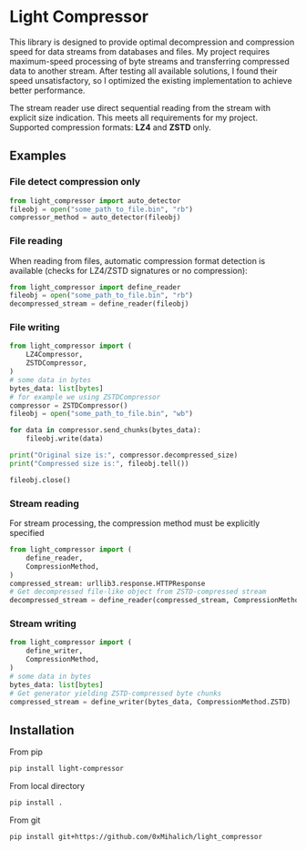 # Light Compressor

This library is designed to provide optimal decompression and compression speed for data streams from databases and files.
My project requires maximum-speed processing of byte streams and transferring compressed data to another stream.
After testing all available solutions, I found their speed unsatisfactory, so I optimized the existing implementation to achieve better performance.

The stream reader use direct sequential reading from the stream with explicit size indication.
This meets all requirements for my project.
Supported compression formats: **LZ4** and **ZSTD** only.

## Examples

### File detect compression only

```python
from light_compressor import auto_detector
fileobj = open("some_path_to_file.bin", "rb")
compressor_method = auto_detector(fileobj)
```

### File reading

When reading from files, automatic compression format detection is available (checks for LZ4/ZSTD signatures or no compression):

```python
from light_compressor import define_reader
fileobj = open("some_path_to_file.bin", "rb")
decompressed_stream = define_reader(fileobj)
```

### File writing

```python
from light_compressor import (
    LZ4Compressor,
    ZSTDCompressor,
)
# some data in bytes
bytes_data: list[bytes]
# for example we using ZSTDCompressor
compressor = ZSTDCompressor()
fileobj = open("some_path_to_file.bin", "wb")

for data in compressor.send_chunks(bytes_data):
    fileobj.write(data)

print("Original size is:", compressor.decompressed_size)
print("Compressed size is:", fileobj.tell())

fileobj.close()
```

### Stream reading

For stream processing, the compression method must be explicitly specified

```python
from light_compressor import (
    define_reader,
    CompressionMethod,
)
compressed_stream: urllib3.response.HTTPResponse
# Get decompressed file-like object from ZSTD-compressed stream
decompressed_stream = define_reader(compressed_stream, CompressionMethod.ZSTD)
```

### Stream writing

```python
from light_compressor import (
    define_writer,
    CompressionMethod,
)
# some data in bytes
bytes_data: list[bytes]
# Get generator yielding ZSTD-compressed byte chunks
compressed_stream = define_writer(bytes_data, CompressionMethod.ZSTD)
```

## Installation

From pip

```bash
pip install light-compressor
```

From local directory

```bash
pip install .
```

From git

```bash
pip install git+https://github.com/0xMihalich/light_compressor
```
